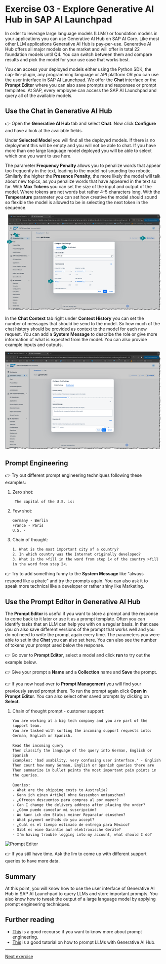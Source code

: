 # Exercise 03 - Explore Generative AI Hub in SAP AI Launchpad

In order to leverage large language models (LLMs) or foundation models in your applications you can use Generative AI Hub on SAP AI Core. Like most other LLM applications Generative AI Hub is pay-per-use. Generative AI Hub offers all major models on the market and will offer in total 22 foundation models until Q4. You can switch between them and compare results and pick the model for your use case that works best. 

You can access your deployed models either using the Python SDK, the cap-llm-plugin, any programming language or API platform OR you can use the user interface in SAP AI Launchpad. We offer the **Chat** interface or the **Prompt Editor** where you can also save prompts and responses or prompt templates. At SAP, every employee can access the SAP AI Launchpad and query all of the available models.

## Use the Chat in Generative AI Hub

👉 Open the **Generative AI Hub** tab and select **Chat**. Now click **Configure** and have a look at the available fields. 

Under **Selected Model** you will find all the deployed models. If there is no deployment this will be empty and you will not be able to chat. If you have more than one large language model deployed you will be able to select which one you want to use here. 

The parameter **Frequency Penalty** allows you to penalize words that appear too frequently in the text, leading to the model not sounding too robotic. Similarly the higher the **Presence Penalty**, the more likely the model will talk about new topics, as you penalize words that have appeared in the text so far. With **Max Tokens** you can set the size of the input and output of the model. Where tokens are not words but rather 4-5 characters long. With the **Temperature** parameter you can set how creative the model should sound so flexible the model is allowed to be in selecting the next token in the sequence.

![Chat 1/2](assets/2024-07-22_15-32-44.png)

In the **Chat Context** tab right under **Context History** you can set the number of messages that should be send to the model. So how much of the chat history should be provided as context to the model for each new request. You can add a **System Message** to describe the role or give more information of what is expected from the model. You can also provide example inputs and outputs.

![Chat 2/2](assets/2024-07-22_15-40-33.png)

## Prompt Engineering
👉 Try out different prompt engineering techniques following these examples:

1. Zero shot:
   ```
    The capital of the U.S. is:
    ``` 
2. Few shot:
    ```
    Germany - Berlin
    France - Paris
    U.S. - 
    ```
3. Chain of thought:
    ```
    1. What is the most important city of a country?
    2. In which country was the Internet originally developed?
    3. What is the >fill in the word from step 1< of the country >fill in the word from step 2<.
    ```

👉 Try to add something funny to the **System Message** like "always respond like a pirate" and try the prompts again. You can also ask it to speak more technical like a developer or rather shiny like Marketing.

## Use the Prompt Editor in Generative AI Hub
The **Prompt Editor** is useful if you want to store a prompt and the response to come back to it later or use it as a prompt template. Often you can identify tasks that an LLM can help you with on a regular basis. In that case you cn also save different versions of the prompt that works well and you do not need to write the prompt again every time. The parameters you were able to set in the **Chat** you can also set here. You can also see the number of tokens your prompt used below the response.

👉 Go over to **Prompt Editor**, select a model and click **run** to try out the example below. 

👉 Give your prompt a **Name** and a **Collection** name and **Save** the prompt.

👉 If you now head over to **Prompt Management** you will find your previously saved prompt there. To run the prompt again click **Open in Prompt Editor**. You can also select other saved prompts by clicking on **Select**.

1. Chain of thought prompt - customer support:
    ```
    You are working at a big tech company and you are part of the support team.
    You are tasked with sorting the incoming support requests into: German, English or Spanish.
    
    Read the incoming query
    Then classify the language of the query into German, English or Spanish
    Examples: 'bad usability. very confusing user interface.' - English
    Then count how many German, English or Spanish queries there are
    Then summarize in bullet points the most important pain points in the queries.

    Queries:
    - What are the shipping costs to Australia?
    - Kann ich einen Artikel ohne Kassenbon umtauschen?
    - ¿Ofrecen descuentos para compras al por mayor?
    - Can I change the delivery address after placing the order?
    - ¿Cómo puedo cancelar mi suscripción?
    - Wo kann ich den Status meiner Reparatur einsehen?
    - What payment methods do you accept?
    - ¿Cuál es el tiempo estimado de entrega para México?
    - Gibt es eine Garantie auf elektronische Geräte?
    - I’m having trouble logging into my account, what should I do?
    ```

![Prompt Editor](assets/2024-08-01_14-46-59.png)

👉 If you still have time. Ask the llm to come up with different support queries to have more data.

## Summary

At this point, you will know how to use the user interface of Generative AI Hub in SAP AI Launchpad to query LLMs and store important prompts. You also know how to tweak the output of a large language model by applying prompt engineering techniques.

## Further reading

* [This](https://www.promptingguide.ai/) is a good recourse if you want to know more about prompt engineering.
* [This](https://developers.sap.com/tutorials/ai-core-generative-ai.html) is a good tutorial on how to prompt LLMs with Generative AI Hub.

---

[Next exercise](../04-explore-sap-hana-cloud-vector-engine/README.md)
